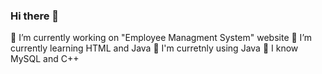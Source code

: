 ### Hi there 👋
🔭 I’m currently working on "Employee Managment System" website
🌱 I’m currently learning HTML and Java
:frog: I'm curretnly using Java
:koala: I know MySQL and C++


<!--
**Anton020/Anton020** is a ✨ _special_ ✨ repository because its `README.md` (this file) appears on your GitHub profile.

Here are some ideas to get you started:

